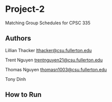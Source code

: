# Project-2 
Matching Group Schedules for CPSC 335

## Authors

Lillian Thacker lthacker@csu.fullerton.edu

Trent Nguyen trentnguyen21@csu.fullerton.edu

Thomas Nguyen thomasn1003@csu.fullerton.edu

Tony Dinh 


## How to Run 


